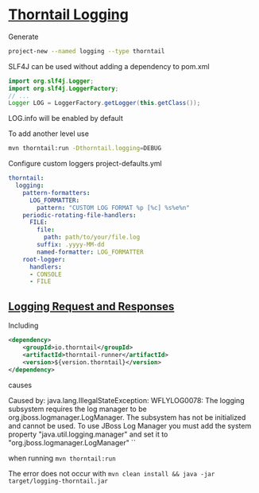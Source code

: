 # [Thorntail Logging](https://docs.thorntail.io/2.5.0.Final/#_logging)

Generate
````bash
project-new --named logging --type thorntail
````

SLF4J can be used without adding a dependency to pom.xml
````java
import org.slf4j.Logger;
import org.slf4j.LoggerFactory;
// ...
Logger LOG = LoggerFactory.getLogger(this.getClass());
````

LOG.info will be enabled by default

To add another level use
````bash
mvn thorntail:run -Dthorntail.logging=DEBUG
````

Configure custom loggers
project-defaults.yml
````yaml
thorntail:
  logging:
    pattern-formatters:
      LOG_FORMATTER:
        pattern: "CUSTOM LOG FORMAT %p [%c] %s%e%n"
    periodic-rotating-file-handlers:
      FILE:
        file:
          path: path/to/your/file.log
        suffix: .yyyy-MM-dd
        named-formatter: LOG_FORMATTER
    root-logger:
      handlers:
      - CONSOLE
      - FILE
````

## [Logging Request and Responses](https://stackoverflow.com/questions/33666406/logging-request-and-response-in-one-place-with-jax-rs)

Including 
````xml
<dependency>
    <groupId>io.thorntail</groupId>
    <artifactId>thorntail-runner</artifactId>
    <version>${version.thorntail}</version>
</dependency>
````
causes

Caused by: java.lang.IllegalStateException: 
WFLYLOG0078: The logging subsystem requires the log manager to be org.jboss.logmanager.LogManager. 
The subsystem has not be initialized and cannot be used. 
To use JBoss Log Manager you must add the system property "java.util.logging.manager" and set it to "org.jboss.logmanager.LogManager"
``
 
 when running `mvn thorntail:run`
 
 The error does not occur with `mvn clean install && java -jar target/logging-thorntail.jar`
 